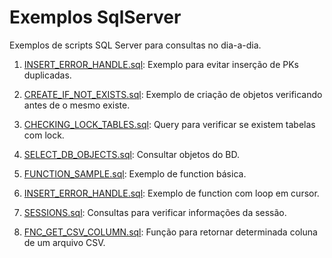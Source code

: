 # Exemplos SqlServer
Exemplos de scripts SQL Server para consultas no dia-a-dia.

1. [INSERT_ERROR_HANDLE.sql](INSERT_ERROR_HANDLE.sql): 
  Exemplo para evitar inserção de PKs duplicadas.
  
2. [CREATE_IF_NOT_EXISTS.sql](CREATE_IF_NOT_EXISTS.sql): 
  Exemplo de criação de objetos verificando antes de o mesmo existe.
  
3. [CHECKING_LOCK_TABLES.sql](CHECKING_LOCK_TABLES.sql): 
  Query para verificar se existem tabelas com lock.
  
4. [SELECT_DB_OBJECTS.sql](SELECT_DB_OBJECTS.sql): 
  Consultar objetos do BD.
  
5. [FUNCTION_SAMPLE.sql](FUNCTION_SAMPLE.sql): 
  Exemplo de function básica.
  
6. [INSERT_ERROR_HANDLE.sql](INSERT_ERROR_HANDLE.sql): 
  Exemplo de function com loop em cursor.
  
7. [SESSIONS.sql](SESSIONS.sql): 
  Consultas para verificar informações da sessão.
  
8. [FNC_GET_CSV_COLUMN.sql](FNC_GET_CSV_COLUMN.sql): 
  Função para retornar determinada coluna de um arquivo CSV.
